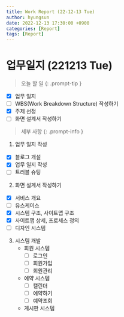 ```yaml
---
title: Work Report (22-12-13 Tue)
author: hyungsun
date: 2022-12-13 17:30:00 +0900
categories: [Report]
tags: [Report]
---
```


# 업무일지 (221213 Tue)

> 오늘 할 일
{: .prompt-tip }
  + [x] 업무 일지
  + [ ] WBS(Work Breakdown Structure) 작성하기
  + [x] 주제 선정
  + [ ] 화면 설계서 작성하기

> 세부 사항
{: .prompt-info }
1. 업무 일지 작성
  + [x] 블로그 개설
  + [x] 업무 일지 작성
  + [ ] 트러블 슈팅

2. 화면 설계서 작성하기
  + [x] 서비스 개요
  + [ ] 유스케이스
  + [x] 시스템 구조, 사이트맵 구조
  + [x] 사이트맵 상세, 프로세스 정의
  + [ ] 디자인 시스템

3. 시스템 개발
   - 회원 시스템
      + [ ] 로그인
      + [ ] 회원가입
      + [ ] 회원관리

   - 예약 시스템
      + [ ] 캘린더
      + [ ] 예약하기
      + [ ] 예약조회

   - 게시판 시스템
